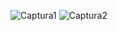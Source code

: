 ![Captura1](https://github.com/Carlos-Garcia09/PhaserGame/assets/75263278/d0e6841a-1e07-4b25-b3fd-2d450e6a57e9)
![Captura2](https://github.com/Carlos-Garcia09/PhaserGame/assets/75263278/e3c7f103-b389-4338-b7a8-3ca38c58e193)
